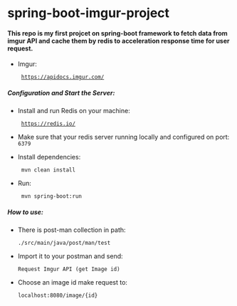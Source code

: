 # spring-boot-imgur-project
#### This repo is my first projcet on spring-boot framework to fetch data from imgur API and cache them by redis to acceleration response time for user request.
 + Imgur: <pre><code> https://apidocs.imgur.com/</code></pre>
 
##### Configuration and Start the Server:
+ Install and run Redis on your machine: <pre><code> https://redis.io/ </code></pre>

+ Make sure that your redis server running locally and configured on port: <code> 6379 </code>

+ Install dependencies: 
  <pre><code> mvn clean install</code></pre>
+ Run: 
  <pre><code> mvn spring-boot:run</code></pre>
  
  
##### How to use:
+ There is post-man collection in path:
	<pre><code>./src/main/java/post/man/test</code></pre>
+ Import it to your postman and send: 
	<pre><code>Request Imgur API (get Image id)</code></pre>
+ Choose an image id make request to: 
  	<pre><code>localhost:8080/image/{id}</code></pre>
